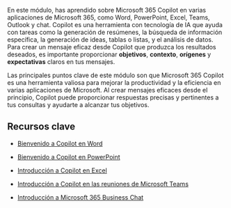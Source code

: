 En este módulo, has aprendido sobre Microsoft 365 Copilot en varias aplicaciones de Microsoft 365, como Word, PowerPoint, Excel, Teams, Outlook y chat. Copilot es una herramienta con tecnología de IA que ayuda con tareas como la generación de resúmenes, la búsqueda de información específica, la generación de ideas, tablas o listas, y el análisis de datos. Para crear un mensaje eficaz desde Copilot que produzca los resultados deseados, es importante proporcionar **objetivos**, **contexto**, **orígenes** y **expectativas** claros en tus mensajes.

Las principales puntos clave de este módulo son que Microsoft 365 Copilot es una herramienta valiosa para mejorar la productividad y la eficiencia en varias aplicaciones de Microsoft. Al crear mensajes eficaces desde el principio, Copilot puede proporcionar respuestas precisas y pertinentes a tus consultas y ayudarte a alcanzar tus objetivos.

## Recursos clave

- [Bienvenido a Copilot en Word](https://support.microsoft.com/en-us/office/welcome-to-copilot-in-word-2135e85f-a467-463b-b2f0-c51a46d625d1)

- [Bienvenido a Copilot en PowerPoint](https://support.microsoft.com/office/welcome-to-copilot-in-powerpoint-57133c75-24c0-4519-8096-d0dadf25fb8d)

- [Introducción a Copilot en Excel](https://support.microsoft.com/office/get-started-with-copilot-in-excel-d7110502-0334-4b4f-a175-a73abdfc118a)

- [Introducción a Copilot en las reuniones de Microsoft Teams](https://support.microsoft.com/office/get-started-with-copilot-in-microsoft-teams-meetings-0bf9dd3c-96f7-44e2-8bb8-790bedf066b1)

- [Introducción a Microsoft 365 Business Chat](https://support.microsoft.com/topic/get-started-with-microsoft-365-chat-5b00a52d-7296-48ee-b938-b95b7209f737)